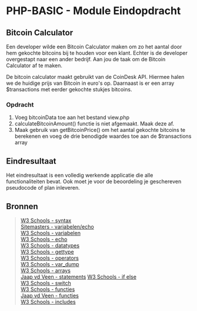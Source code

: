 # PHP-BASIC - Module Eindopdracht

## Bitcoin Calculator

Een developer wilde een Bitcoin Calculator maken om zo het aantal door hem gekochte bitcoins bij te houden voor een klant. Echter is de developer overgestapt naar een ander bedrijf. Aan jou de taak om de Bitcoin Calculator af te maken. 

De bitcoin calculator maakt gebruikt van de CoinDesk API. Hiermee halen we de huidige prijs van Bitcoin in euro's op. Daarnaast is er een array $transactions met eerder gekochte stukjes bitcoins.

### Opdracht

1. Voeg bitcoinData toe aan het bestand view.php
2. calculateBitcoinAmount() functie is niet afgemaakt. Maak deze af.
3. Maak gebruik van getBitcoinPrice() om het aantal gekochte bitcoins te berekenen en voeg de drie benodigde waardes toe aan de $transactions array

## Eindresultaat

Het eindresultaat is een volledig werkende applicatie die alle functionaliteiten bevat. Ook moet je voor de beoordeling je geschereven pseudocode of plan inleveren.

## Bronnen

>[W3 Schools - syntax](https://www.w3schools.com/PHP/php_syntax.asp)  
>[Sitemasters - variabelen/echo](http://www.sitemasters.be/tutorials/1/1/3/PHP/Variabelen_in_PHP#wat)  
>[W3 Schools - variabelen](https://www.w3schools.com/php/php_variables.asp)  
>[W3 Schools - echo](https://www.w3schools.com/php/php_echo_print.asp)  
>[W3 Schools - datatypes](https://www.w3schools.com/PHP/php_datatypes.asp)  
>[W3 Schools - gettype](https://www.w3schools.com/php/func_var_gettype.asp)  
>[W3 Schools - operators](https://www.w3schools.com/php/php_operators.asp)  
>[W3 Schools - var_dump](https://www.w3schools.com/php/func_var_var_dump.asp)  
>[W3 Schools - arrays](https://www.w3schools.com/PHP/php_arrays.asp)  
>[Jaap vd Veen - statements](https://phpbasis.jaapvdveen.nl/basiscursus-php/les-2-inleiding-statements/)
>[W3 Schools - if else](https://www.w3schools.com/php/php_if_else.asp)  
>[W3 Schools - switch](https://www.w3schools.com/php/php_switch.asp)  
> [W3 Schools - functies](https://www.w3schools.com/php/php_functions.asp)  
> [Jaap vd Veen - functies](https://phpbasis.jaapvdveen.nl/basiscursus-php/les-3-inleiding-functies/)  
>[W3 Schools - includes](https://www.w3schools.com/php/php_includes.asp)
